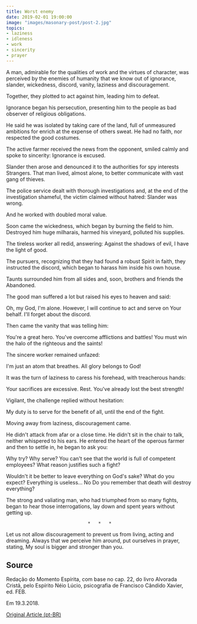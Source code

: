 ```yaml
---
title: Worst enemy
date: 2019-02-01 19:00:00
image: "images/masonary-post/post-2.jpg"
topics: 
- laziness
- idleness
- work
- sincerity
- prayer
---
```



A man, admirable for the qualities of work and the virtues of character,
was perceived by the enemies of humanity that we know out of ignorance,
slander, wickedness, discord, vanity, laziness and discouragement.

Together, they plotted to act against him, leading him to defeat.

Ignorance began his persecution, presenting him to the people as bad
observer of religious obligations.

He said he was isolated by taking care of the land, full of unmeasured ambitions for
enrich at the expense of others sweat. He had no faith, nor respected the good
costumes.

The active farmer received the news from the opponent, smiled calmly and spoke to
sincerity: Ignorance is excused.

Slander then arose and denounced it to the authorities for spy interests
Strangers. That man lived, almost alone, to better communicate with
vast gang of thieves.

The police service dealt with thorough investigations and, at the end of the investigation
shameful, the victim claimed without hatred: Slander was wrong.

And he worked with doubled moral value.

Soon came the wickedness, which began by burning the field to him. Destroyed him
huge milharais, harmed his vineyard, polluted his supplies.

The tireless worker all redid, answering: Against the shadows of evil, I have
the light of good.

The pursuers, recognizing that they had found a robust Spirit in faith,
they instructed the discord, which began to harass him inside his own house.

Taunts surrounded him from all sides and, soon, brothers and friends the
Abandoned.

The good man suffered a lot but raised his eyes to heaven and said:

Oh, my God, I'm alone. However, I will continue to act and serve on Your behalf.
I'll forget about the discord.

Then came the vanity that was telling him:

You're a great hero. You've overcome afflictions and battles! You must win the halo
of the righteous and the saints!

The sincere worker remained unfazed:

I'm just an atom that breathes. All glory belongs to God!

It was the turn of laziness to caress his forehead, with treacherous hands:

Your sacrifices are excessive. Rest. You've already lost the best strength!

Vigilant, the challenge replied without hesitation:

My duty is to serve for the benefit of all, until the end of the fight.

Moving away from laziness, discouragement came.

He didn't attack from afar or a close time. He didn't sit in the chair to talk,
neither whispered to his ears. He entered the heart of the operous farmer and then
to settle in, he began to ask you:

Why try? Why serve? You can't see that the world is full of
competent employees? What reason justifies such a fight?

Wouldn't it be better to leave everything on God's sake? What do you expect? Everything is useless... No
Do you remember that death will destroy everything?

The strong and valiating man, who had triumphed from so many fights, began to hear
those interrogations, lay down and spent years without getting up.

                                   *   *   *

Let us not allow discouragement to prevent us from living, acting and dreaming. Always
that we perceive him around, put ourselves in prayer, stating, My soul is
bigger and stronger than you.

## Source
Redação do Momento Espírita, com base no cap. 22,
do livro Alvorada Cristã, pelo Espírito Néio Lúcio,
psicografia de Francisco Cândido Xavier, ed. FEB.

Em 19.3.2018.

[Original Article (pt-BR)](http://momento.com.br/pt/ler_texto.php?id=5373)
